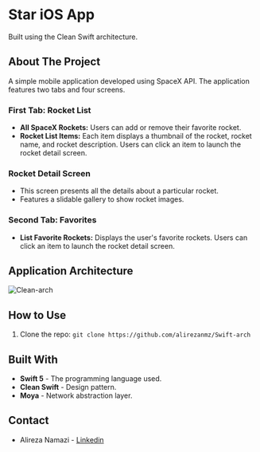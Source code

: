# Star iOS App

Built using the Clean Swift architecture.

## About The Project

A simple mobile application developed using SpaceX API. The application features two tabs and four screens.

### First Tab: Rocket List

- **All SpaceX Rockets:** Users can add or remove their favorite rocket.
- **Rocket List Items:** Each item displays a thumbnail of the rocket, rocket name, and rocket description. Users can click an item to launch the rocket detail screen.

### Rocket Detail Screen

- This screen presents all the details about a particular rocket.
- Features a slidable gallery to show rocket images.

### Second Tab: Favorites

- **List Favorite Rockets:** Displays the user's favorite rockets. Users can click an item to launch the rocket detail screen.

## Application Architecture
![Clean-arch](https://github.com/alirezanmz/Swift-arch/assets/13602607/d7e69ad0-83f5-49e7-84ff-47f653354ba1)

## How to Use

1. Clone the repo:
`git clone https://github.com/alirezanmz/Swift-arch`

## Built With

- **Swift 5** - The programming language used.
- **Clean Swift** - Design pattern.
- **Moya** - Network abstraction layer.

## Contact
- Alireza Namazi - [Linkedin](https://www.linkedin.com/in/alireza-namazi53/)

